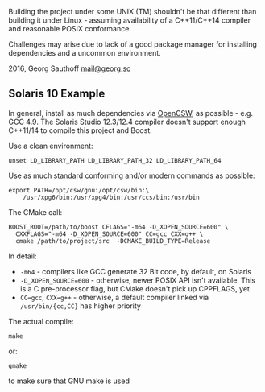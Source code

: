 Building the project under some UNIX (TM) shouldn't be that
different than building it under Linux - assuming availability of
a C++11/C++14 compiler and reasonable POSIX conformance.

Challenges may arise due to lack of a good package manager for
installing dependencies and a uncommon environment.

2016, Georg Sauthoff <mail@georg.so>

## Solaris 10 Example

In general, install as much dependencies via [OpenCSW][csw], as
possible - e.g. GCC 4.9. The Solaris Studio 12.3/12.4 compiler
doesn't support enough C++11/14 to compile this project and Boost.

Use a clean environment:

    unset LD_LIBRARY_PATH LD_LIBRARY_PATH_32 LD_LIBRARY_PATH_64

Use as much standard conforming and/or modern commands as
possible:

    export PATH=/opt/csw/gnu:/opt/csw/bin:\
        /usr/xpg6/bin:/usr/xpg4/bin:/usr/ccs/bin:/usr/bin

The CMake call:

    BOOST_ROOT=/path/to/boost CFLAGS="-m64 -D_XOPEN_SOURCE=600" \
      CXXFLAGS="-m64 -D_XOPEN_SOURCE=600" CC=gcc CXX=g++ \
      cmake /path/to/project/src  -DCMAKE_BUILD_TYPE=Release

In detail:

- `-m64` - compilers like GCC generate 32 Bit code, by default, on
  Solaris
- `-D_XOPEN_SOURCE=600` - otherwise, newer POSIX API isn't
  available. This is a C pre-processor flag, but
  CMake doesn't pick up CPPFLAGS, yet
- `CC=gcc`, `CXX=g++` - otherwise, a default compiler linked
  via `/usr/bin/{cc,CC}` has higher priority


The actual compile:

    make

or:

    gmake

to make sure that GNU make is used

[csw]: https://en.wikipedia.org/wiki/OpenCSW
